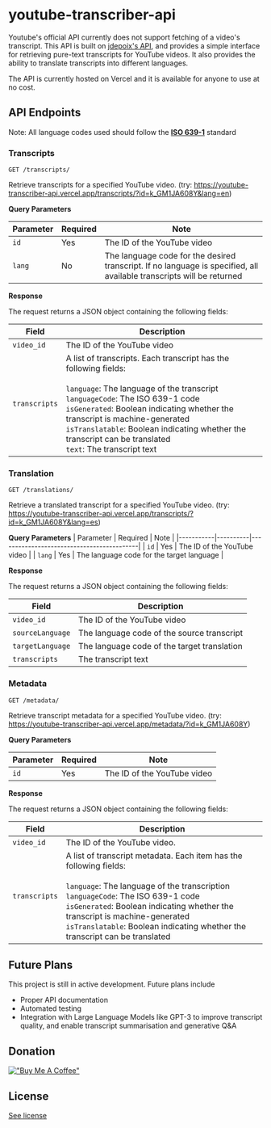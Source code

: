 # youtube-transcriber-api
 
Youtube's official API currently does not support fetching of a video's transcript. This API is built on [jdepoix's API](https://github.com/jdepoix/youtube-transcript-api), and provides a simple interface for retrieving pure-text transcripts for YouTube videos. It also provides the ability to translate transcripts into different languages.

The API is currently hosted on Vercel and it is available for anyone to use at no cost.

## API Endpoints

Note: All language codes used should follow the **[ISO 639-1](https://www.w3schools.com/tags/ref_language_codes.asp)** standard 

### Transcripts

```
GET /transcripts/
```

Retrieve transcripts for a specified YouTube video.
(try: https://youtube-transcriber-api.vercel.app/transcripts/?id=k_GM1JA608Y&lang=en)

**Query Parameters**

| Parameter | Required | Note                                                                                                                   |
|-----------|----------|------------------------------------------------------------------------------------------------------------------------|
| `id`      | Yes      | The ID of the YouTube video                                                                                            |
| `lang`    | No       | The language code for the desired transcript. If no language is specified, all available transcripts will be returned  |


**Response**

The request returns a JSON object containing the following fields:

| Field         | Description                                                                                                                                                                                                                                                 |
|---------------|-------------------------------------------------------------------------------------------------------------------------------------------------------------------------------------------------------------------------------------------------------------|
| `video_id`    | The ID of the YouTube video                                                                                                                                                                                                                                 |
| `transcripts` | A list of transcripts. Each transcript has the following fields:<br><br>`language`: The language of the transcript<br>`languageCode`: The ISO 639-1 code<br>`isGenerated`: Boolean indicating whether the transcript is machine-generated <br>`isTranslatable`: Boolean indicating whether the transcript can be translated<br>`text`: The transcript text                                                                                                                                                              |


### Translation

```
GET /translations/
```

Retrieve a translated transcript for a specified YouTube video.
(try: https://youtube-transcriber-api.vercel.app/transcripts/?id=k_GM1JA608Y&lang=es)

**Query Parameters**
| Parameter | Required | Note                                      |
|-----------|----------|-------------------------------------------|
| `id`      | Yes      | The ID of the YouTube video               |
| `lang`    | Yes      | The language code for the target language |

**Response**

The request returns a JSON object containing the following fields:

| Field            | Description                                 |
|------------------|---------------------------------------------|
| `video_id`       | The ID of the YouTube video                 |
| `sourceLanguage` | The language code of the source transcript  |
| `targetLanguage` | The language code of the target translation |
| `transcripts`    | The transcript text                         |


### Metadata

```
GET /metadata/
```

Retrieve transcript metadata for a specified YouTube video.
(try: https://youtube-transcriber-api.vercel.app/metadata/?id=k_GM1JA608Y)

**Query Parameters**

| Parameter | Required | Note                        |
|-----------|----------|-----------------------------|
| `id`      | Yes      | The ID of the YouTube video |


**Response**

The request returns a JSON object containing the following fields:

| Field          | Description                                                                                                       |
|----------------|-------------------------------------------------------------------------------------------------------------------|
| `video_id`     | The ID of the YouTube video.                                                                                      |
| `transcripts`  | A list of transcript metadata. Each item has the following fields:<br><br>`language`: The language of the transcription<br>`languageCode`: The ISO 639-1 code<br>`isGenerated`: Boolean indicating whether the transcript is machine-generated <br>`isTranslatable`: Boolean indicating whether the transcript can be translated |


## Future Plans
This project is still in active development. Future plans include
- Proper API documentation
- Automated testing
- Integration with Large Language Models like GPT-3 to improve transcript quality, and enable transcript summarisation and generative Q&A

## Donation
[!["Buy Me A Coffee"](https://www.buymeacoffee.com/assets/img/custom_images/orange_img.png)](https://www.buymeacoffee.com/mjzhang)

## License
[See license](https://github.com/mongj/youtube-transcriber-api/blob/main/LICENSE)
